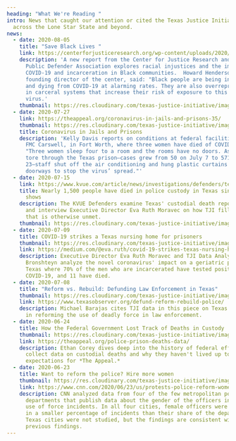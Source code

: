 ```yaml
---
heading: "What We're Reading "
intro: News that caught our attention or cited the Texas Justice Initiative from
  across the Lone Star State and beyond.
news:
  - date: 2020-08-05
    title: "Save Black Lives "
    link: https://centerforjusticeresearch.org/wp-content/uploads/2020/08/CJR-BPDA-Save-Black-Lives.pdf
    description: 'A new report from the Center for Justice Research and the Black
      Public Defender Association explores racial injustices and the impact of
      COVID-19 and incarceration in Black communities.  Howard Henderson, the
      founding director of the center, said: "Black people are being infected
      and dying from COVID-19 at alarming rates. They are also overrepresented
      in carceral systems that increase their risk of exposure to this deadly
      virus.'
    thumbnail: https://res.cloudinary.com/texas-justice-initiative/image/upload/v1596752608/Screen_Shot_2020-08-06_at_5.17.53_PM_xdewu4.png
  - date: 2020-07-27
    link: https://theappeal.org/coronavirus-in-jails-and-prisons-35/
    thumbnail: https://res.cloudinary.com/texas-justice-initiative/image/upload/v1593110403/TheAppeal_mrxkmk.png
    title: Coronavirus in Jails and Prisons
    description: 'Kelly Davis reports on conditions at federal facilities including
      FMC Carswell, in Fort Worth, where three women have died of COVID-19:
      "Three women sleep four to a room and the rooms have no doors. As COVID-19
      tore through the Texas prison—cases grew from 50 on July 7 to 571 by July
      23—staff shut off the air conditioning and hung plastic curtains in the
      doorways to stop the virus’ spread."'
  - date: 2020-07-15
    link: https://www.kvue.com/article/news/investigations/defenders/texas-in-custody-deaths-kvue-defenders/269-1b152f0d-eaa9-4698-a1f6-8c48a50e6a2a
    title: Nearly 1,500 people have died in police custody in Texas since 2010, data
      shows
    description: The KVUE Defenders examine Texas' custodial death reporting process
      and interview Executive Director Eva Ruth Moravec on how TJI fills a need
      that is otherwise unmet.
    thumbnail: https://res.cloudinary.com/texas-justice-initiative/image/upload/v1594914065/kvue-abc-logo_logotyp.us_wax182.svg
  - date: 2020-07-09
    title: COVID-19 strikes a Texas nursing home for prisoners
    thumbnail: https://res.cloudinary.com/texas-justice-initiative/image/upload/v1594326415/DuncanUnit_fxea2a.png
    link: https://medium.com/@eva.ruth/covid-19-strikes-texas-nursing-homes-for-prisoners-29bae7b6e1f7
    description: Executive Director Eva Ruth Moravec and TJI Data Analyst Margarita
      Bronshteyn analyze the novel coronavirus' impact on a geriatric prison in
      Texas where 70% of the men who are incarcerated have tested positive for
      COVID-19, and 11 have died.
  - date: 2020-07-08
    title: "Reform vs. Rebuild: Defunding Law Enforcement in Texas"
    thumbnail: https://res.cloudinary.com/texas-justice-initiative/image/upload/v1594225690/txob_logo_m0tvmi.svg
    link: https://www.texasobserver.org/defund-reform-rebuild-police/
    description: Michael Barajas cites TJI data in this piece on Texas' experiences
      in reforming the use of deadly force in law enforcement.
  - date: 2020-06-24
    title: How the Federal Government Lost Track of Deaths in Custody
    thumbnail: https://res.cloudinary.com/texas-justice-initiative/image/upload/v1593110403/TheAppeal_mrxkmk.png
    link: https://theappeal.org/police-prison-deaths-data/
    description: Ethan Corey dives deep into the history of federal efforts to
      collect data on custodial deaths and why they haven't lived up to
      expectations for *The Appeal.*
  - date: 2020-06-23
    title: Want to reform the police? Hire more women
    thumbnail: https://res.cloudinary.com/texas-justice-initiative/image/upload/v1593458514/CNNInvestigates_kfbnck.jpg
    link: https://www.cnn.com/2020/06/23/us/protests-police-reform-women-policing-invs/index.html
    description: CNN analyzed data from four of the few metropolitan police
      departments that publish data about the gender of the officers involved in
      use of force incidents. In all four cities, female officers were involved
      in a smaller percentage of incidents than their share of the department.
      Texas cities were not studied, but the findings are consistent with TJI's
      previous findings.
---
```

